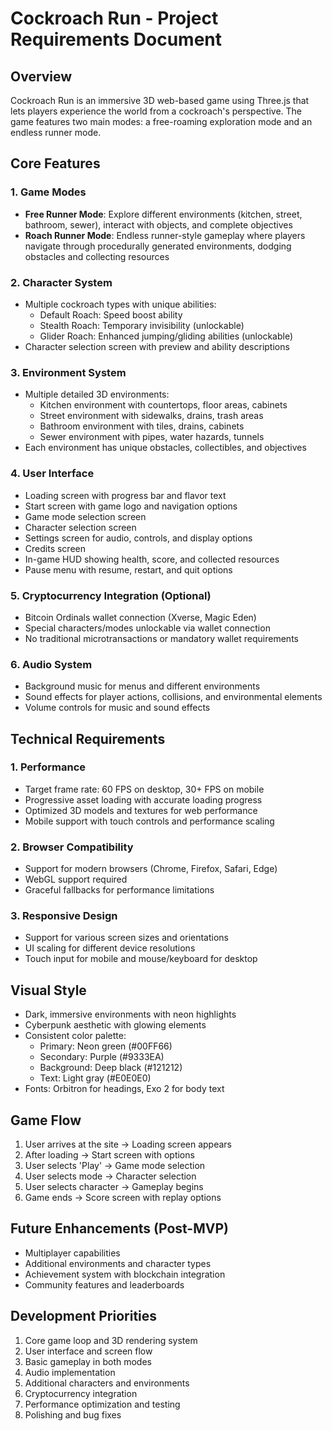 # Cockroach Run - Project Requirements Document

## Overview
Cockroach Run is an immersive 3D web-based game using Three.js that lets players experience the world from a cockroach's perspective. The game features two main modes: a free-roaming exploration mode and an endless runner mode.

## Core Features

### 1. Game Modes
- **Free Runner Mode**: Explore different environments (kitchen, street, bathroom, sewer), interact with objects, and complete objectives
- **Roach Runner Mode**: Endless runner-style gameplay where players navigate through procedurally generated environments, dodging obstacles and collecting resources

### 2. Character System
- Multiple cockroach types with unique abilities:
  - Default Roach: Speed boost ability
  - Stealth Roach: Temporary invisibility (unlockable)
  - Glider Roach: Enhanced jumping/gliding abilities (unlockable)
- Character selection screen with preview and ability descriptions

### 3. Environment System
- Multiple detailed 3D environments:
  - Kitchen environment with countertops, floor areas, cabinets
  - Street environment with sidewalks, drains, trash areas
  - Bathroom environment with tiles, drains, cabinets
  - Sewer environment with pipes, water hazards, tunnels
- Each environment has unique obstacles, collectibles, and objectives

### 4. User Interface
- Loading screen with progress bar and flavor text
- Start screen with game logo and navigation options
- Game mode selection screen
- Character selection screen
- Settings screen for audio, controls, and display options
- Credits screen
- In-game HUD showing health, score, and collected resources
- Pause menu with resume, restart, and quit options

### 5. Cryptocurrency Integration (Optional)
- Bitcoin Ordinals wallet connection (Xverse, Magic Eden)
- Special characters/modes unlockable via wallet connection
- No traditional microtransactions or mandatory wallet requirements

### 6. Audio System
- Background music for menus and different environments
- Sound effects for player actions, collisions, and environmental elements
- Volume controls for music and sound effects

## Technical Requirements

### 1. Performance
- Target frame rate: 60 FPS on desktop, 30+ FPS on mobile
- Progressive asset loading with accurate loading progress
- Optimized 3D models and textures for web performance
- Mobile support with touch controls and performance scaling

### 2. Browser Compatibility
- Support for modern browsers (Chrome, Firefox, Safari, Edge)
- WebGL support required
- Graceful fallbacks for performance limitations

### 3. Responsive Design
- Support for various screen sizes and orientations
- UI scaling for different device resolutions
- Touch input for mobile and mouse/keyboard for desktop

## Visual Style
- Dark, immersive environments with neon highlights
- Cyberpunk aesthetic with glowing elements
- Consistent color palette:
  - Primary: Neon green (#00FF66)
  - Secondary: Purple (#9333EA)
  - Background: Deep black (#121212)
  - Text: Light gray (#E0E0E0)
- Fonts: Orbitron for headings, Exo 2 for body text

## Game Flow
1. User arrives at the site -> Loading screen appears
2. After loading -> Start screen with options
3. User selects 'Play' -> Game mode selection
4. User selects mode -> Character selection
5. User selects character -> Gameplay begins
6. Game ends -> Score screen with replay options

## Future Enhancements (Post-MVP)
- Multiplayer capabilities
- Additional environments and character types
- Achievement system with blockchain integration
- Community features and leaderboards

## Development Priorities
1. Core game loop and 3D rendering system
2. User interface and screen flow
3. Basic gameplay in both modes
4. Audio implementation
5. Additional characters and environments
6. Cryptocurrency integration
7. Performance optimization and testing
8. Polishing and bug fixes 